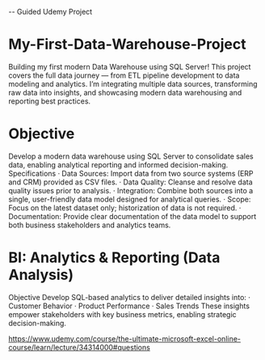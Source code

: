 -- Guided Udemy Project 
# My-First-Data-Warehouse-Project 
Building my first modern Data Warehouse using SQL Server!  This project covers the full data journey — from ETL pipeline development to data modeling and analytics. I’m integrating multiple data sources, transforming raw data into insights, and showcasing modern data warehousing and reporting best practices.


# Objective
Develop a modern data warehouse using SQL Server to consolidate sales data, enabling analytical reporting and informed decision-making.
Specifications
· Data Sources: Import data from two source systems (ERP and CRM) provided as CSV files.
· Data Quality: Cleanse and resolve data quality issues prior to analysis.
· Integration: Combine both sources into a single, user-friendly data model designed for analytical queries.
· Scope: Focus on the latest dataset only; historization of data is not required.
· Documentation: Provide clear documentation of the data model to support both business stakeholders and analytics teams.


# BI: Analytics & Reporting (Data Analysis)
Objective
Develop SQL-based analytics to deliver detailed insights into:
· Customer Behavior
· Product Performance
· Sales Trends
These insights empower stakeholders with key business metrics, enabling strategic decision-making.


https://www.udemy.com/course/the-ultimate-microsoft-excel-online-course/learn/lecture/34314000#questions




